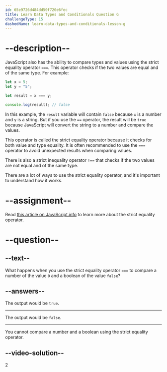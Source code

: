 ```yaml
---
id: 65e9726d484dd50f720e6fec
title: Learn Data Types and Conditionals Question G
challengeType: 15
dashedName: learn-data-types-and-conditionals-lesson-g
---
```

# --description--

JavaScript also has the ability to compare types and values using the strict equality operator `===`. This operator checks if the two values are equal and of the same type. For example:

```javascript
let x = 5;
let y = "5";

let result = x === y;

console.log(result); // false
```

In this example, the `result` variable will contain `false` because `x` is a number and `y` is a string. But if you use the `==` operator, the result will be `true` because JavaScript will convert the string to a number and compare the values.

This operator is called the strict equality operator because it checks for both value and type equality. It is often recommended to use the `===` operator to avoid unexpected results when comparing values.

There is also a strict inequality operator `!==` that checks if the two values are not equal and of the same type.

There are a lot of ways to use the strict equality operator, and it's important to understand how it works.

# --assignment--

Read <a href="https://javascript.info/comparison" target="_blank" rel="noopener noreferrer nofollow">this article on JavaScript.info</a> to learn more about the strict equality operator.

# --question--

## --text--

What happens when you use the strict equality operator `===` to compare a number of the value `0` and a boolean of the value `false`?

## --answers--

The output would be `true`.

---

The output would be `false`.

---

You cannot compare a number and a boolean using the strict equality operator.


## --video-solution--

2
